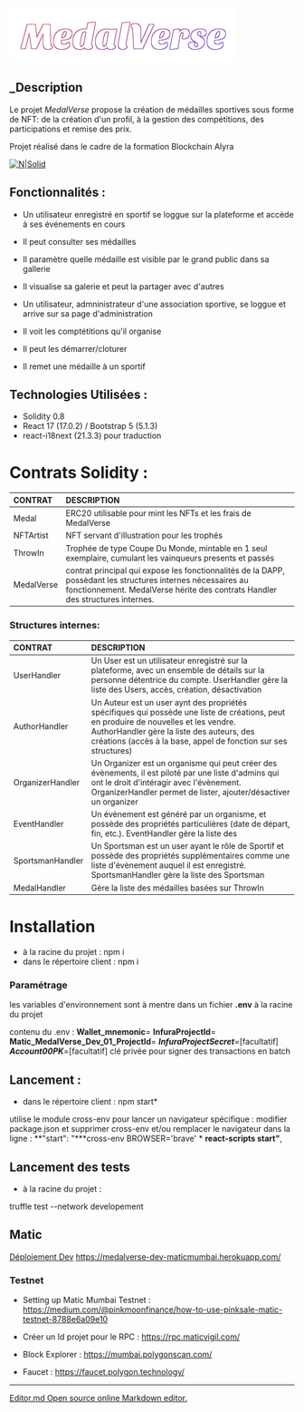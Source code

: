 ![Cover](./data/medalverse.png)
## _Description 

Le projet *MedalVerse* propose la création de médailles sportives sous forme de NFT: de la création d'un profil, à la gestion des compétitions, des participations et remise des prix.

Projet réalisé dans le cadre de la formation Blockchain Alyra

[![N|Solid](https://alyra.fr/wp-content/uploads/2019/06/logo-titre-alyra-bleu-transparent-64px_v3.png)](https://alyra.fr/)


## Fonctionnalités :

* Un utilisateur enregistré en sportif se loggue sur la plateforme et accède à ses événements en cours
* Il peut consulter ses médailles
* Il paramètre quelle médaille est visible par le grand public dans sa gallerie
* Il visualise sa galerie et peut la partager avec d'autres

* Un utilisateur, admninistrateur d'une association sportive, se loggue et arrive sur sa page d'administration
* Il voit les comptétitions qu'il organise
* Il peut les démarrer/cloturer
* Il remet une médaille à un sportif

## Technologies Utilisées :
 * Solidity 0.8
 * React 17 (17.0.2) / Bootstrap 5 (5.1.3)
 * react-i18next (21.3.3) pour traduction

# Contrats Solidity :
  
|CONTRAT|DESCRIPTION|
|:---|:-----|
|Medal|ERC20 utilisable pour mint les NFTs et les frais de MedalVerse|
|NFTArtist|NFT servant d'illustration pour les trophés|
|ThrowIn| Trophée de type Coupe Du Monde, mintable en 1 seul exemplaire, cumulant les vainqueurs presents et passés|
|MedalVerse| contrat principal qui expose les fonctionnalités de la DAPP, possèdant les structures internes nécessaires au fonctionnement. MedalVerse hérite des contrats Handler des structures internes.|

### Structures internes: 

|CONTRAT|DESCRIPTION|
|:---|:-----|
|UserHandler|Un User est un utilisateur enregistré sur la plateforme, avec un ensemble de détails sur la personne détentrice du compte. UserHandler gère la liste des Users, accès, création, désactivation|
|AuthorHandler|Un Auteur est un user aynt des propriétés spécifiques qui possède une liste de créations, peut en produire de nouvelles et les vendre. AuthorHandler gère la liste des auteurs, des créations (accès à la base, appel de fonction sur ses structures)|
|OrganizerHandler|Un Organizer est un organisme qui peut créer des évènements, il est piloté par une liste d'admins qui ont le droit d'intéragir avec l'évènement. OrganizerHandler permet de lister, ajouter/désactiver un organizer|
|EventHandler|Un évènement est généré par un organisme, et possède des propriétés particulières (date de départ, fin, etc.). EventHandler gère la liste des|
|SportsmanHandler|Un Sportsman est un user ayant le rôle de Sportif et possède des propriétés supplémentaires comme une liste d'évènement auquel il est enregistré. SportsmanHandler gère la liste des Sportsman| 
|MedalHandler|Gère la liste des médailles basées sur ThrowIn|


# Installation

- à la racine du projet :
npm i
- dans le répertoire client :
npm i

### Paramétrage
les variables d'environnement sont à mentre dans un fichier **.env** à la racine du projet

contenu du .env :
**Wallet_mnemonic**=
**InfuraProjectId**=
**Matic_MedalVerse_Dev_01_ProjectId**=
***InfuraProjectSecret***=[facultatif]
***Account00PK***=[facultatif] clé privée pour signer des transactions en batch

## Lancement :
- dans le répertoire client :
npm start*

utilise  le module cross-env pour lancer un navigateur spécifique : modifier package.json et supprimer cross-env et/ou remplacer le navigateur  dans la ligne :
**"start": "***cross-env BROWSER='brave' * **react-scripts start"**,


## Lancement des tests
- à la racine du projet :

truffle test --network developement

## Matic
[Déploiement Dev](https://medalverse-dev-maticmumbai.herokuapp.com/)
https://medalverse-dev-maticmumbai.herokuapp.com/

### Testnet
 - Setting up Matic Mumbai Testnet :
https://medium.com/@pinkmoonfinance/how-to-use-pinksale-matic-testnet-8788e6a09e10

 - Créer un Id projet pour le RPC :
  https://rpc.maticvigil.com/
 
 - Block Explorer :
 https://mumbai.polygonscan.com/

 - Faucet :
https://faucet.polygon.technology/



------------
[Editor.md Open source online Markdown editor.](https://pandao.github.io/editor.md "editor.md")
